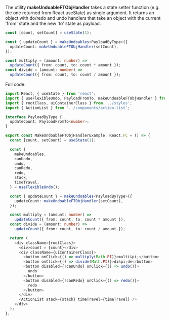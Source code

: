 The utility **makeUndoableFTObjHandler** takes a state setter function (e.g. the one returned from React.useState) as single argument. It returns an object with do/redo and undo handlers that take an object with the current 'from' state and the new 'to' state as payload.

```typescript
const [count, setCount] = useState(1);

const { updateCount } = makeUndoables<PayloadByType>({
  updateCount: makeUndoableFTObjHandler(setCount),
});

const multiply = (amount: number) =>
  updateCount({ from: count, to: count * amount });
const divide = (amount: number) =>
  updateCount({ from: count, to: count / amount });
```

Full code:

```typescript
import React, { useState } from 'react';
import { useFlexibleUndo, PayloadFromTo, makeUndoableFTObjHandler } from '../.';
import { rootClass, uiContainerClass } from '../styles';
import { ActionList } from '../components/action-list';

interface PayloadByType {
  updateCount: PayloadFromTo<number>;
}

export const MakeUndoableFTObjHandlerExample: React.FC = () => {
  const [count, setCount] = useState(1);

  const {
    makeUndoables,
    canUndo,
    undo,
    canRedo,
    redo,
    stack,
    timeTravel,
  } = useFlexibleUndo();

  const { updateCount } = makeUndoables<PayloadByType>({
    updateCount: makeUndoableFTObjHandler(setCount),
  });

  const multiply = (amount: number) =>
    updateCount({ from: count, to: count * amount });
  const divide = (amount: number) =>
    updateCount({ from: count, to: count / amount });

  return (
    <div className={rootClass}>
      <div>count = {count}</div>
      <div className={uiContainerClass}>
        <button onClick={() => multiply(Math.PI)}>multi&pi;</button>
        <button onClick={() => divide(Math.PI)}>di&pi;de</button>
        <button disabled={!canUndo} onClick={() => undo()}>
          undo
        </button>
        <button disabled={!canRedo} onClick={() => redo()}>
          redo
        </button>
      </div>
      <ActionList stack={stack} timeTravel={timeTravel} />
    </div>
  );
};
```
